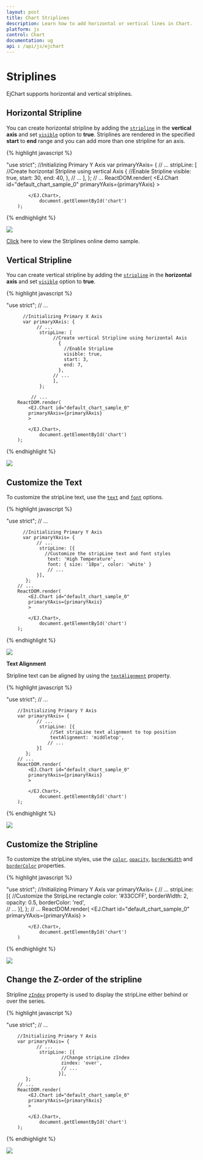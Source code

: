 ```yaml
---
layout: post
title: Chart Striplines
description: Learn how to add horizontal or vertical lines in Chart.                                                  
platform: js
control: Chart
documentation: ug
api : /api/js/ejchart
---
```


# Striplines

EjChart supports horizontal and vertical striplines. 

## Horizontal Stripline

You can create horizontal stripline by adding the [`stripline`](../api/ejchart#members:primaryyaxis-stripline) in the **vertical axis** and set [`visible`](../api/ejchart#members:primaryxaxis-stripline-visible) option to **true**. Striplines are rendered in the specified **start** to **end** range and you can add more than one stripline for an axis.


{% highlight javascript %}

"use strict";
          //Initializing Primary Y Axis
        var primaryYAxis= {
               // ...
                stripLine: [
                     //Create horizontal Stripline using vertical Axis
                     {
                       //Enable Stripline
                       visible: true,
                       start: 30,
                       end: 40,
                      },
                      // ...
                   ],
               };
           // ...
		ReactDOM.render(
			<EJ.Chart id="default_chart_sample_0"
			primaryYAxis={primaryYAxis}
			>        
            
			</EJ.Chart>,
				document.getElementById('chart')
		);


{% endhighlight %}

![](/js/Chart/Striplines_images/Striplines_img1.png)


[Click](http://js.syncfusion.com/demos/web/#!/azure/chart/chartaxes/striplines) here to view the Striplines online demo sample.


## Vertical Stripline

You can create vertical stripline by adding the [`stripline`](../api/ejchart#members:primaryxaxis-stripline) in the **horizontal axis** and set [`visible`](../api/ejchart#members:primaryyaxis-stripline-visible) option to **true**.  


{% highlight javascript %}

"use strict";
          // ...

          //Initializing Primary X Axis
          var primaryXAxis: {
               // ...
                stripLine: [
                     //Create vertical Stripline using horizontal Axis
                       {
                         //Enable Stripline
                         visible: true,
                         start: 3,
                         end: 7,
                       },
                     // ...
                     ],
                };

             // ...
		ReactDOM.render(
			<EJ.Chart id="default_chart_sample_0"
			primaryXAxis={primaryXAxis}
			>        
            
			</EJ.Chart>,
				document.getElementById('chart')
		);


{% endhighlight %}

![](/js/Chart/Striplines_images/Striplines_img2.png)


## Customize the Text

To customize the stripLine text, use the [`text`](../api/ejchart#members:primaryyaxis-stripline-text) and [`font`](../api/ejchart#members:primaryyaxis-stripline-font) options. 

{% highlight javascript %}

"use strict";
          // ...

          //Initializing Primary Y Axis
          var primaryYAxis= {
               // ...
                stripLine: [{
                  //Customize the stripLine text and font styles
                   text: 'High Temperature',
                   font: { size: '18px', color: 'white' }      
                   // ...                         
               }],
           };
        // ...
		ReactDOM.render(
			<EJ.Chart id="default_chart_sample_0"
			primaryYAxis={primaryYAxis}
			>        
            
			</EJ.Chart>,
				document.getElementById('chart')
		);


{% endhighlight %}

![](/js/Chart/Striplines_images/Striplines_img3.png)
	

**Text Alignment**

Stripline text can be aligned by using the [`textAlignment`](../api/ejchart#members:primaryyaxis-stripline-textalignment) property.  

{% highlight javascript %}

"use strict";
        // ...

        //Initializing Primary Y Axis
        var primaryYAxis= {
               // ...
                stripLine: [{
                    //Set stripLine text alignment to top position
                    textAlignment: 'middletop',        
                   // ...                         
               }]
           };
        // ...
		ReactDOM.render(
			<EJ.Chart id="default_chart_sample_0"
			primaryYAxis={primaryYAxis}
			>        
            
			</EJ.Chart>,
				document.getElementById('chart')
		);


{% endhighlight %}

![](/js/Chart/Striplines_images/Striplines_img4.png)


## Customize the Stripline

To customize the stripLine styles, use the [`color`](../api/ejchart#members:primaryyaxis-stripline-color), [`opacity`](../api/ejchart#members:primaryyaxis-stripline-opacity), [`borderWidth`](../api/ejchart#members:primaryyaxis-stripline-borderwidth) and [`borderColor`](../api/ejchart#members:primaryyaxis-stripline-bordercolor) properties. 

{% highlight javascript %}

"use strict";
        //Initializing Primary Y Axis
        var primaryYAxis= {
               // ...
                stripLine: [{
                         //Customize the StripLine rectangle
                         color: '#33CCFF',
                         borderWidth: 2,
                         opacity: 0.5,
                         borderColor: 'red',  
                         // ...
                       }],
           };
        // ...
		ReactDOM.render(
			<EJ.Chart id="default_chart_sample_0"
			primaryYAxis={primaryYAxis}
			>        
            
			</EJ.Chart>,
				document.getElementById('chart')
		)


{% endhighlight %}

![](/js/Chart/Striplines_images/Striplines_img5.png)


## Change the Z-order of the stripline

Stripline [`zIndex`](../api/ejchart#members:primaryyaxis-stripline-zindex) property is used to display the stripLine either behind or over the series.  

{% highlight javascript %}

"use strict";
          // ...

        //Initializing Primary Y Axis
        var primaryYAxis= {
               // ...
                stripLine: [{
                        //Change stripLine zIndex
                        zindex: 'over',
                        // ...
                       }],
           };
        // ...
		ReactDOM.render(
			<EJ.Chart id="default_chart_sample_0"
			primaryYAxis={primaryYAxis}
			>        
            
			</EJ.Chart>,
				document.getElementById('chart')
		);


{% endhighlight %}

![](/js/Chart/Striplines_images/Striplines_img6.png)

